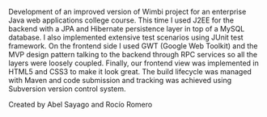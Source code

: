 Development of an improved version of Wimbi project for an enterprise Java web applications college course. This time I used J2EE for the backend with a JPA and Hibernate persistence layer in top of a MySQL database. I also implemented extensive test scenarios using JUnit test framework. On the frontend side I used GWT (Google Web Toolkit) and the MVP design pattern talking to the backend through RPC services so all the layers were loosely coupled. Finally, our frontend view was implemented in HTML5 and CSS3 to make it look great. The build lifecycle was managed with Maven and code submission and tracking was achieved using Subversion version control system.

Created by Abel Sayago and Rocío Romero